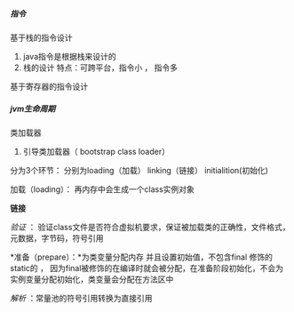 #####  指令

 基于栈的指令设计

1. java指令是根据栈来设计的 
2. 栈的设计 特点：可跨平台，指令小 ， 指令多

 基于寄存器的指令设计

##### jvm生命周期

类加载器 

1. 引导类加载器（ bootstrap class loader） 

分为3个环节：  分别为loading（加载） linking（链接） initialition(初始化)

加载（loading）： 再内存中会生成一个class实例对象

**链接**

*验证* ： 验证class文件是否符合虚拟机要求，保证被加载类的正确性，文件格式，元数据，字节码，符号引用

*准备（prepare）：*为类变量分配内存 并且设置初始值，不包含final 修饰的static的 ， 因为final被修饰的在编译时就会被分配，在准备阶段初始化，不会为实例变量分配初始化，类变量会分配在方法区中

*解析* ：常量池的符号引用转换为直接引用

